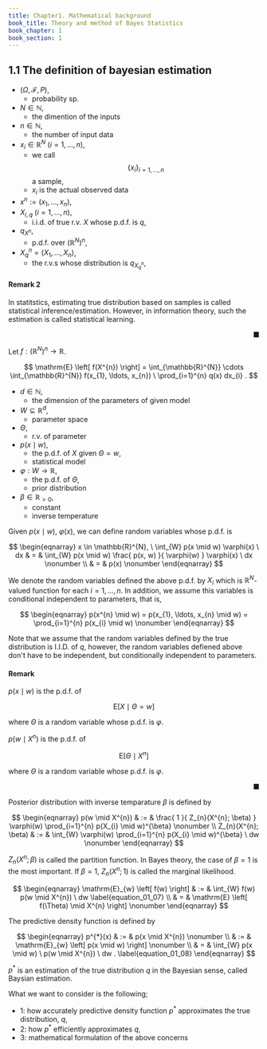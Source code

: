 ```yaml
---
title: Chapter1. Mathematical background
book_title: Theory and method of Bayes Statistics
book_chapter: 1
book_section: 1
---
```


## 1.1 The definition of bayesian estimation

* $(\Omega, \mathcal{F}, P)$,
    * probability sp.
* $N \in \mathbb{N}$,
    * the dimention of the inputs
* $n \in \mathbb{N}$,
    * the number of input data
* $x_{i} \in \mathbb{R}^{N}$ $(i = 1, \ldots, n)$,
    * we call $$\{x_{i}\}_{i=1, \ldots, n}$$ a sample,
    * $x_{i}$ is the actual observed data
* $x^{n} := (x_{1}, \ldots, x_{n})$,
* $X_{i, q} \ (i = 1, \ldots, n)$,
    * i.i.d. of true r.v. $X$ whose p.d.f. is $q$,
* $q_{X^{n}}$,
    * p.d.f. over $(\mathbb{R}^{N})^{n}$,
* $X_{q}^{n} = (X_{1}, \ldots, X_{n})$,
    * the r.v.s whose distribution is $q_{X_{q}^{n}}$,


#### Remark 2
In statitstics, estimating true distribution based on samples is called statistical inference/estimation.
However, in information theory, such the estimation is called statistical learning.

<div class="end-of-statement" style="text-align: right">■</div>

Let $f: (\mathbb{R}^{N})^{n} \rightarrow \mathbb{R}$.

$$
    \mathrm{E}
    \left[
        f(X^{n})
    \right]
    =
    \int_{\mathbb{R}^{N}}
    \cdots
    \int_{\mathbb{R}^{N}}
        f(x_{1}, \ldots, x_{n})
    \
    \prod_{i=1}^{n}
        q(x)
        dx_{i}
    .
$$

* $d \in \mathbb{N}$,
    * the dimension of the parameters of given model
* $W \subseteq \mathbb{R}^{d}$,
    * parameter space
* $\Theta$,
    * r.v. of parameter
* $p(x \mid w)$,
    * the p.d.f. of $X$ given $\Theta = w$,
    * statistical model
* $\varphi: W \rightarrow \mathbb{R}$,
    * the p.d.f. of $\Theta$,
    * prior distribution
* $\beta \in \mathbb{R}_{> 0}$,
    * constant
    * inverse temperature

Given $p(x \mid w)$, $\varphi(x)$, we can define random variables whose p.d.f. is

$$
\begin{eqnarray}
    x \in \mathbb{R}^{N},
    \
    \int_{W}
        p(x \mid w)
        \varphi(x)
    \ dx
    & = &
        \int_{W}
            p(x \mid w)
            \frac{
                p(x, w)
            }{
                \varphi(w)
            }
            \varphi(x)
        \ dx
    \nonumber
    \\
    & = &
        p(x)
    \nonumber
\end{eqnarray}
$$

We denote the random variables defined the above p.d.f. by $X_{i}$ which is $\mathbb{R}^{N}$-valued function for each $i = 1, \ldots, n$.
In addition, we assume this variables is conditional independent to parameters, that is,

$$
\begin{eqnarray}
    p(x^{n} \mid w)
    =
    p(x_{1}, \ldots, x_{n} \mid w)
    =
    \prod_{i=1}^{n}
        p(x_{i} \mid w)
    \nonumber
\end{eqnarray}
$$

Note that we assume that the random variables defined by the true distribution is I.I.D. of $q$, however, the random variables defiened above don't have to be independent, but conditionally independent to parameters.

#### Remark
$p(x \mid w)$ is the p.d.f. of

$$
    \mathrm{E}
    \left[
        X
        \mid
        \Theta = w
    \right]
$$

where $\Theta$ is a random variable whose p.d.f. is $\varphi$.

$p(w \mid X^{n})$ is the p.d.f. of

$$
    \mathrm{E}
    \left[
        \Theta
        \mid
        X^{n}
    \right]
$$

where $\Theta$ is a random variable whose p.d.f. is $\varphi$.

<div class="end-of-statement" style="text-align: right">■</div>

Posterior distribution with inverse temparature $\beta$ is defined by

$$
\begin{eqnarray}
    p(w \mid X^{n})
    & := &
        \frac{
            1
        }{
            Z_{n}(X^{n}; \beta)
        }
        \varphi(w)
        \prod_{i=1}^{n}
            p(X_{i} \mid w)^{\beta}
    \nonumber
    \\
    Z_{n}(X^{n}; \beta)
    & := &
        \int_{W}
            \varphi(w)
            \prod_{i=1}^{n}
                p(X_{i} \mid w)^{\beta}
        \ dw
    \nonumber
\end{eqnarray}
$$

$Z_{n}(X^{n}; \beta)$ is called the partition function.
In Bayes theory, the case of $\beta = 1$ is the most important.
If $\beta=1$, $Z_{n}(X^{n}; 1)$ is called the marginal likelihood.

$$
\begin{eqnarray}
    \mathrm{E}_{w}
    \left[
        f(w)
    \right]
    & := &
        \int_{W}
            f(w)
            p(w \mid X^{n})
        \ dw
    \label{equation_01_07}
    \\
    & = &
        \mathrm{E}
        \left[
            f(\Theta)
            \mid
            X^{n}
        \right]
    \nonumber
\end{eqnarray}
$$

The predictive density function is defined by

$$
\begin{eqnarray}
    p^{*}(x)
    & := &
        p(x \mid X^{n})
    \nonumber
    \\
    & := &
        \mathrm{E}_{w}
        \left[
            p(x \mid w)
        \right]
    \nonumber
    \\
    & = &
        \int_{W}
            p(x \mid w)
        \ p(w \mid X^{n})
        \ dw
    .
    \label{equation_01_08}
\end{eqnarray}
$$

$p^{*}$ is an estimation of the true distribution $q$ in the Bayesian sense, called Baysian estimation.

What we want to consider is the following;

* 1: how accurately predictive density function $p^{*}$ approximates the true distribution, $q$,
* 2: how $p^{*}$ efficiently approximates $q$,
* 3: mathematical formulation of the above concerns
